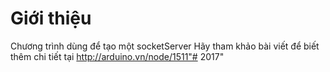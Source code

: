 # Giới thiệu

Chương trình dùng để tạo một socketServer
Hãy tham khảo bài viết để biết thêm chi tiết tại http://arduino.vn/node/1511"# 2017" 
